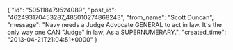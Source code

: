  {
   "id": "505118479524089",
   "post_id": "462493170453287_485010274868243",
   "from_name": "Scott Duncan",
   "message": "Navy needs a Judge Advocate GENERAL to act in law. It's the only way one CAN \"Judge\" in law; As a SUPERNUMERARY.",
   "created_time": "2013-04-21T21:04:51+0000"
 }
